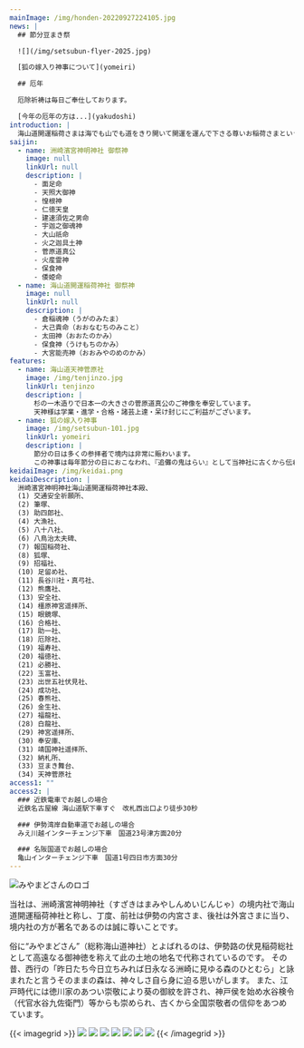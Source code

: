 ```yaml
---
mainImage: /img/honden-20220927224105.jpg
news: |
  ## 節分豆まき祭

  ![](/img/setsubun-flyer-2025.jpg)

  [狐の嫁入り神事について](yomeiri)

  ## 厄年

  厄除祈祷は毎日ご奉仕しております。

  [今年の厄年の方は...](yakudoshi)
introduction: |
  海山道開運稲荷さまは海でも山でも道をきり開いて開運を運んで下さる尊いお稲荷さまということで、お金やお客様を運べば商売繁盛、車や船を運んで交通安全・海上安全・旅行安全、筆を運んで受験合格・就職出世成功、その他縁結、子授、安産、病気平癒、借金取り等道を切り開いて都合よくお運びいただく開運諸願成就のあしどめ稲荷さまです。
saijin:
  - name: 洲崎濱宮神明神社 御祭神
    image: null
    linkUrl: null
    description: |
      - 面足命
      - 天照大御神
      - 惶根神
      - 仁徳天皇
      - 建速須佐之男命
      - 宇迦之御魂神
      - 大山祇命
      - 火之迦具土神
      - 菅原道真公
      - 火産霊神
      - 保食神
      - 倭姫命
  - name: 海山道開運稲荷神社 御祭神
    image: null
    linkUrl: null
    description: |
      - 倉稲魂神（うがのみたま）
      - 大己貴命（おおなむちのみこと）
      - 太田神（おおたのかみ）
      - 保食神（うけもちのかみ）
      - 大宮能売神（おおみやのめのかみ）
features:
  - name: 海山道天神菅原社
    image: /img/tenjinzo.jpg
    linkUrl: tenjinzo
    description: |
      杉の一木造りで日本一の大きさの菅原道真公のご神像を奉安しています。
      天神様は学業・進学・合格・諸芸上達・呆け封じにご利益がございます。
  - name: 狐の嫁入り神事
    image: /img/setsubun-101.jpg
    linkUrl: yomeiri
    description: |
      節分の日は多くの参拝者で境内は非常に賑わいます。
      この神事は毎年節分の日におこなわれ、『追儺の鬼はらい』として当神社に古くから伝わる厄祓行事です。
keidaiImage: /img/keidai.png
keidaiDescription: |
  洲崎濱宮神明神社海山道開運稲荷神社本殿、
  (1) 交通安全祈願所、
  (2) 筆塚、
  (3) 助四郎社、
  (4) 大漁社、
  (5) 八十八社、
  (6) 八鳥治太夫碑、
  (7) 報国稲荷社、
  (8) 狐塚、
  (9) 招福社、
  (10) 足留め社、
  (11) 長谷川社・真弓社、
  (12) 熊鷹社、
  (13) 安全社、
  (14) 橿原神宮遥拝所、
  (15) 眼鏡塚、
  (16) 合格社、
  (17) 助一社、
  (18) 厄除社、
  (19) 福寿社、
  (20) 福徳社、
  (21) 必勝社、
  (22) 玉富社、
  (23) 出世五社伏見社、
  (24) 成功社、
  (25) 春熊社、
  (26) 金生社、
  (27) 福龍社、
  (28) 白龍社、
  (29) 神宮遥拝所、
  (30) 奉安庫、
  (31) 靖国神社遥拝所、
  (32) 納札所、
  (33) 豆まき舞台、
  (34) 天神菅原社
access1: ""
access2: |
  ### 近鉄電車でお越しの場合
  近鉄名古屋線 海山道駅下車すぐ　改札西出口より徒歩30秒

  ### 伊勢湾岸自動車道でお越しの場合
  みえ川越インターチェンジ下車　国道23号津方面20分

  ### 名阪国道でお越しの場合
  亀山インターチェンジ下車　国道1号四日市方面30分
---
```


<img src="/img/miyamadosan.svg" class="no-decoration" alt="みやまどさんのロゴ">

当社は、洲崎濱宮神明神社（すざきはまみやしんめいじんじゃ）の境内社で海山道開運稲荷神社と称し、丁度、前社は伊勢の内宮さま、後社は外宮さまに当り、境内社の方が著名であるのは誠に尊いことです。

俗に“みやまどさん”（総称海山道神社）とよばれるのは、伊勢路の伏見稲荷総社として高遠なる御神徳を称えて此の土地の地名で代称されているのです。 その昔、西行の「昨日たち今日立ちみれば日永なる洲崎に見ゆる森のひとむら」と詠まれたと言うそのままの森は、神々しさ自ら身に迫る思いがします。 また、江戸時代には徳川家のあつい崇敬により葵の御紋を許され、神戸侯を始め水谷検令（代官水谷九佐衛門）等からも崇められ、古くから全国崇敬者の信仰をあつめています。

{{< imagegrid >}}
![](/img/torii-2023-2163.jpg)
![](/img/torii-20240603-0125.jpg)
![](/img/torii-20240603-0126.jpg)
![](/img/torii-2023-5c57.jpg)
![](/img/sukeshiro-20240603-0008.jpg)
![](/img/kitsune-2023-51f6.jpg)
![](/img/setsubun-1021.jpg)
{{< /imagegrid >}}

